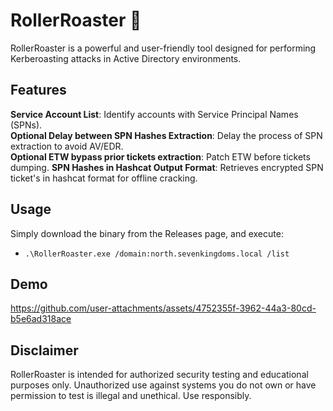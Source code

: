 # RollerRoaster 🎢

RollerRoaster is a powerful and user-friendly tool designed for performing Kerberoasting attacks in Active Directory environments.

## Features

**Service Account List**: Identify accounts with Service Principal Names (SPNs).  
**Optional Delay between SPN Hashes Extraction**: Delay the process of SPN extraction to avoid AV/EDR.  
**Optional ETW bypass prior tickets extraction**: Patch ETW before tickets dumping. 
**SPN Hashes in Hashcat Output Format**: Retrieves encrypted SPN ticket's in hashcat format for offline cracking.

## Usage

Simply download the binary from the Releases page, and execute:

- `.\RollerRoaster.exe /domain:north.sevenkingdoms.local /list`

## Demo

https://github.com/user-attachments/assets/4752355f-3962-44a3-80cd-b5e6ad318ace

## Disclaimer
RollerRoaster is intended for authorized security testing and educational purposes only. Unauthorized use against systems you do not own or have permission to test is illegal and unethical. Use responsibly.
